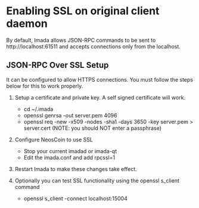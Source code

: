 Enabling SSL on original client daemon
======================================
By default, Imada allows JSON-RPC commands to be sent to http://localhost:61511
and accepts connections only from the localhost.

JSON-RPC Over SSL Setup
-----------------------
It can be configured to allow HTTPS connections.  You must follow the steps below
for this to work properly.

1. Setup a certificate and private key.  A self signed certificate will work.
    * cd ~/.imada
    * openssl genrsa -out server.pem 4096
    * openssl req -new -x509 -nodes -sha1 -days 3650 -key server.pem > server.cert
    (NOTE: you should NOT enter a passphrase)

2. Configure NeosCoin to use SSL
    * Stop your current imadad or imada-qt
    * Edit the imada.conf and add
      rpcssl=1

3. Restart Imada to make these changes take effect.

4. Optionally you can test SSL functionality using the openssl s_client command
    * openssl s_client -connect localhost:15004
